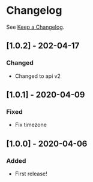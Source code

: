 # Changelog

See [Keep a Changelog](http://keepachangelog.com/).

## [1.0.2] - 202-04-17
### Changed
- Changed to api v2

## [1.0.1] - 2020-04-09
### Fixed 
- Fix timezone

## [1.0.0] - 2020-04-06
### Added
- First release!
